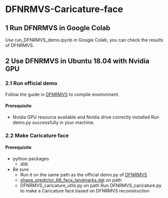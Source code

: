 # DFNRMVS-Caricature-face

## 1 Run DFNRMVS in Google Colab
Use run_DFNRMVS_demo.ipynb in Google Colab, you can check the results of DFNRMVS.

## 2 Use DFNRMVS in Ubuntu 18.04 with Nvidia GPU
### 2.1 Run official demo
Follow the guide in [DFNRMVS](https://github.com/zqbai-jeremy/DFNRMVS) to compile environment.
#### Prerequisite
- Nvidia GPU resource available and Nvidia drive correctly installed 
Run demo.py successfully in your machine.

### 2.2 Make Caricature face
#### Prerequisite
- python packages
  * dlib
- Be sure 
  * Run it on the same path as the official demo.py of [DFNRMVS](https://github.com/zqbai-jeremy/DFNRMVS)
  * [shape_predictor_68_face_landmarks.dat](http://dlib.net/files/shape_predictor_68_face_landmarks.dat.bz2) on path
  * DFNRMVS_caricature_utils.py on path
Run DFNRMVS_caricature.py to make a Caricature face based on DFNRMVS reconstruction

 

  

